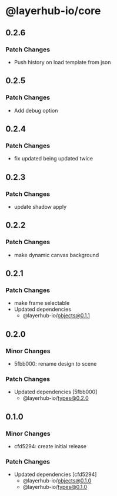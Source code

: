 # @layerhub-io/core

## 0.2.6

### Patch Changes

- Push history on load template from json

## 0.2.5

### Patch Changes

- Add debug option

## 0.2.4

### Patch Changes

- fix updated being updated twice

## 0.2.3

### Patch Changes

- update shadow apply

## 0.2.2

### Patch Changes

- make dynamic canvas background

## 0.2.1

### Patch Changes

- make frame selectable
- Updated dependencies
  - @layerhub-io/objects@0.1.1

## 0.2.0

### Minor Changes

- 5fbb000: rename design to scene

### Patch Changes

- Updated dependencies [5fbb000]
  - @layerhub-io/types@0.2.0

## 0.1.0

### Minor Changes

- cfd5294: create initial release

### Patch Changes

- Updated dependencies [cfd5294]
  - @layerhub-io/objects@0.1.0
  - @layerhub-io/types@0.1.0
